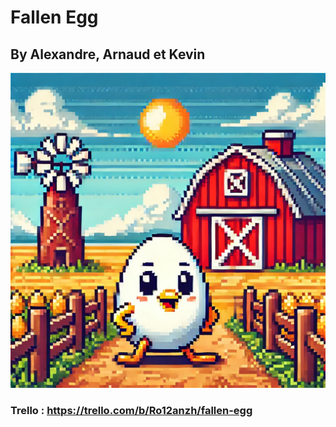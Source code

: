 # Fallen Egg
## By Alexandre, Arnaud et Kevin
![menu art](https://github.com/alxesv/B3-JV/blob/dev/Assets/Graphics/Sprites/menu_background.png)
### Trello : https://trello.com/b/Ro12anzh/fallen-egg
